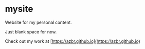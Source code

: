 # mysite
Website for my personal content.

Just blank space for now.

Check out my work at [https://azbr.github.io](https://azbr.github.io)
